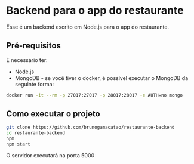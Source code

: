 # Backend para o app do restaurante

Esse é um backend escrito em Node.js para o app do restaurante.

## Pré-requisitos

É necessário ter:
* Node.js
* MongoDB - se você tiver o docker, é possível executar o MongoDB da seguinte forma:

```bash
docker run -it --rm -p 27017:27017 -p 28017:28017 -e AUTH=no mongo
```

## Como executar o projeto

```bash
git clone https://github.com/brunogamacatao/restaurante-backend
cd restaurante-backend
npm
npm start
```
O servidor executará na porta 5000
